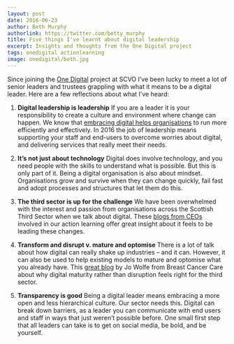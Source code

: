 ```yaml
---
layout: post
date: 2016-06-23
author: Beth Murphy
authorlink: https://twitter.com/betty_murphy
title: Five things I've learnt about digital leadership
excerpt: Insights and thoughts from the One Digital project
tags: onedigital actionlearning
image: onedigital/beth.jpg
---
```


Since joining the [One Digital](http://digital.scvo.org.uk/onedigital/actionlearning/) project at SCVO I’ve been lucky to meet a lot of senior leaders and trustees grappling with what it means to be a digital leader. Here are a few reflections about what I’ve heard:

1. **Digital leadership is leadership**
   If you are a leader it is your responsibility to create a culture and environment where change can happen. We know that [embracing digital helps organisations](http://thenewreality.info/) to run more efficiently and effectively. In 2016 the job of leadership means supporting your staff and end-users to overcome worries about digital, and delivering services that really meet their needs. 

2. **It’s not just about technology**
   Digital does involve technology, and you need people with the skills to understand what is possible. But this is only part of it. Being a digital organisation is also about mindset. Organisations grow and survive when they can change quickly, fail fast and adopt processes and structures that let them do this.   

3. **The third sector is up for the challenge**
   We have been overwhelmed with the interest and passion from organisations across the Scottish Third Sector when we talk about digital. These [blogs from CEOs](http://digital.scvo.org.uk/onedigital/actionlearning/) involved in our action learning offer great insight about it feels to be leading these changes.  

4. **Transform and disrupt v. mature and optomise**
   There is a lot of talk about how digital can really shake up industries – and it can. However, it can also be used to help existing models to mature and optomise what you already have. This [great blog](http://www.thirdsector.co.uk/why-i-choose-digital-maturity-digital-transformation/digital/article/1394746) by Jo Wolfe from Breast Cancer Care about why digital maturity rather than disruption feels right for the third sector. 

5. **Transparency is good**
   Being a digital leader means embracing a more open and less hierarchical culture. Our sector needs this. Digital can break down barriers, as a leader you can communicate with end users and staff in ways that just weren’t possible before. One small first step that all leaders can take is to get on social media, be bold, and be yourself.  

